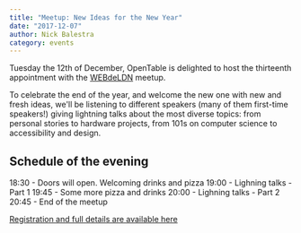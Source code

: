 ```yaml
---
title: "Meetup: New Ideas for the New Year"
date: "2017-12-07"
author: Nick Balestra
category: events
---
```


Tuesday the 12th of December, OpenTable is delighted to host the thirteenth appointment with the [WEBdeLDN](https://twitter.com/webdeldn) meetup.

To celebrate the end of the year, and welcome the new one with new and fresh ideas, we'll be listening to different speakers (many of them first-time speakers!) giving lightning talks about the most diverse topics: from personal stories to hardware projects, from 101s on computer science to accessibility and design.

<!-- This is hack comment to ensure the post preview is shown on the homepage -->

## Schedule of the evening

18:30 - Doors will open. Welcoming drinks and pizza
19:00 - Lighning talks - Part 1
19:45 - Some more pizza and drinks
20:00 - Lighning talks - Part 2
20:45 - End of the meetup

[Registration and full details are available here](https://www.eventbrite.co.uk/e/webdeldn-13-new-ideas-for-the-new-year-tickets-39570547573)
